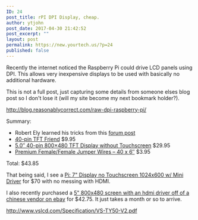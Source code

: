 ```yaml
---
ID: 24
post_title: rPI DPI Display, cheap.
author: ytjohn
post_date: 2017-04-30 21:42:52
post_excerpt: ""
layout: post
permalink: https://new.yourtech.us/?p=24
published: false
---
```

Recently the internet noticed the Raspberry Pi could drive LCD panels using DPI. This allows very inexpensive displays to be used with basically no additional hardware.

This is not a full post, just capturing some details from someone elses blog post so I don't lose it (will my site become my next bookmark holder?).

http://blog.reasonablycorrect.com/raw-dpi-raspberry-pi/

Summary:

   * Robert Ely learned his tricks from this [forum post](http://www.raspberrypi.org/forums/viewtopic.php?f=100&t=86658)
  * [40-pin TFT Friend](https://www.adafruit.com/products/1932) $9.95
  * [5.0″ 40-pin 800×480 TFT Display without Touchscreen](https://www.adafruit.com/products/1680)  $29.95
   * [Premium Female/Female Jumper Wires – 40 x 6″](https://www.adafruit.com/products/266) $3.95

Total: $43.85

That being said, I see a [Pi: 7" Display no Touchscreen 1024x600 w/ Mini Driver](https://www.adafruit.com/products/2300) for $70 with no messing with HDMI.

I also recently purchased a [5"  800x480 screen with an hdmi driver off of a chinese vendor on ebay](http://www.ebay.com/itm/HDMI-lcd-Controller-board-VS-TY50-V2-5inch-HSD050IDW1-Lcd-Remote-control-/360938515563?ssPageName=ADME:X:AAQ:US:1123) for $42.75. It just takes a month or so to arrive.

http://www.vslcd.com/Specification/VS-TY50-V2.pdf